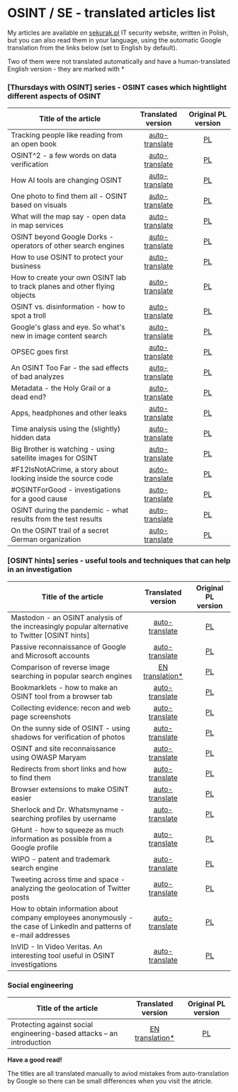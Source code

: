 # OSINT / SE - translated articles list

My articles are available on [sekurak.pl](https://sekurak.pl) IT security website, written in Polish, but you can also read them in your language, using the automatic Google translation from the links below (set to English by default).

Two of them were not translated automatically and have a human-translated English version - they are marked with * 

### [Thursdays with OSINT] series - OSINT cases which hightlight different aspects of OSINT

| Title of the article | Translated version | Original PL version |
|---|:---:|:---:|
| Tracking people like reading from an open book | [auto-translate](https://sekurak-pl.translate.goog/sledzenie-osob-jak-czytanie-z-otwartej-ksiazki-czwartki-z-osintem/?_x_tr_sl=pl&_x_tr_tl=en&_x_tr_hl=en&_x_tr_pto=wapp) | [PL](https://sekurak.pl/sledzenie-osob-jak-czytanie-z-otwartej-ksiazki-czwartki-z-osintem/) | 
| OSINT^2 - a few words on data verification | [auto-translate](https://sekurak-pl.translate.goog/osint2-czyli-kilka-slow-o-weryfikacji-danych-czwartki-z-osintem/?_x_tr_sl=pl&_x_tr_tl=en&_x_tr_hl=en&_x_tr_pto=wapp) | [PL](https://sekurak.pl/osint2-czyli-kilka-slow-o-weryfikacji-danych-czwartki-z-osintem/) | 
| How AI tools are changing OSINT | [auto-translate](https://sekurak-pl.translate.goog/jak-narzedzia-ai-zmieniaja-osint-czwartki-z-osintem/?_x_tr_sl=pl&_x_tr_tl=en&_x_tr_hl=en&_x_tr_pto=wapp) | [PL](https://sekurak.pl/jak-narzedzia-ai-zmieniaja-osint-czwartki-z-osintem/) | 
| One photo to find them all - OSINT based on visuals  | [auto-translate](https://sekurak-pl.translate.goog/jedno-zdjecie-by-znalezc-ich-wszystkich-osint-na-podstawie-materialow-wizualnych-czwartki-z-osintem/?_x_tr_sl=pl&_x_tr_tl=en&_x_tr_hl=en&_x_tr_pto=wapp) | [PL](https://sekurak.pl/jedno-zdjecie-by-znalezc-ich-wszystkich-osint-na-podstawie-materialow-wizualnych-czwartki-z-osintem/) | 
| What will the map say - open data in map services | [auto-translate](https://sekurak-pl.translate.goog/co-powie-mapa-czyli-o-otwartych-danych-w-serwisach-mapowych-czwartki-z-osintem/?_x_tr_sl=pl&_x_tr_tl=en&_x_tr_hl=en&_x_tr_pto=wapp) | [PL](https://sekurak.pl/co-powie-mapa-czyli-o-otwartych-danych-w-serwisach-mapowych-czwartki-z-osintem/) | 
| OSINT beyond Google Dorks - operators of other search engines | [auto-translate](https://sekurak-pl.translate.goog/osint-poza-google-dorks-operatory-innych-wyszukiwarek/?_x_tr_sl=pl&_x_tr_tl=en&_x_tr_hl=en&_x_tr_pto=wapp) | [PL](https://sekurak.pl/osint-poza-google-dorks-operatory-innych-wyszukiwarek/) | 
| How to use OSINT to protect your business | [auto-translate](https://sekurak-pl.translate.goog/jak-wykorzystac-osint-do-ochrony-biznesu-czwartki-z-osintem/?_x_tr_sl=pl&_x_tr_tl=en&_x_tr_hl=en&_x_tr_pto=wapp) | [PL](https://sekurak.pl/jak-wykorzystac-osint-do-ochrony-biznesu-czwartki-z-osintem/) | 
| How to create your own OSINT lab to track planes and other flying objects | [auto-translate](https://sekurak-pl.translate.goog/jak-stworzyc-wlasny-osint-owy-lab-do-sledzenia-samolotow-i-innych-obiektow-latajacych-czwartki-z-osintem/?_x_tr_sl=pl&_x_tr_tl=en&_x_tr_hl=en&_x_tr_pto=wapp) | [PL](https://sekurak.pl/jak-stworzyc-wlasny-osint-owy-lab-do-sledzenia-samolotow-i-innych-obiektow-latajacych-czwartki-z-osintem/) | 
| OSINT vs. disinformation - how to spot a troll | [auto-translate](https://sekurak-pl.translate.goog/osint-kontra-dezinformacja-czyli-jak-zdemaskowac-trolla/?_x_tr_sl=pl&_x_tr_tl=en&_x_tr_hl=en&_x_tr_pto=wapp) | [PL](https://sekurak.pl/osint-kontra-dezinformacja-czyli-jak-zdemaskowac-trolla/) | 
| Google's glass and eye. So what's new in image content search | [auto-translate](https://sekurak-pl.translate.goog/googlea-szkielko-i-oko-czyli-co-nowego-w-wyszukiwaniu-zawartoscia-obrazow-czwartki-z-osintem/?_x_tr_sl=pl&_x_tr_tl=en&_x_tr_hl=en&_x_tr_pto=wapp) | [PL](https://sekurak.pl/googlea-szkielko-i-oko-czyli-co-nowego-w-wyszukiwaniu-zawartoscia-obrazow-czwartki-z-osintem/) |  
| OPSEC goes first | [auto-translate](https://sekurak-pl.translate.goog/opsec-przede-wszystkim-czwartki-z-osintem/?_x_tr_sl=pl&_x_tr_tl=en&_x_tr_hl=en&_x_tr_pto=wapp) | [PL](https://sekurak.pl/opsec-przede-wszystkim-czwartki-z-osintem/) |  
| An OSINT Too Far - the sad effects of bad analyzes | [auto-translate](https://sekurak-pl.translate.goog/o-jeden-osint-za-daleko-czyli-przykre-skutki-zlych-analiz-czwartki-z-osintem/?_x_tr_sl=pl&_x_tr_tl=en&_x_tr_hl=en&_x_tr_pto=wapp) | [PL](https://sekurak.pl/o-jeden-osint-za-daleko-czyli-przykre-skutki-zlych-analiz-czwartki-z-osintem/) |  
| Metadata - the Holy Grail or a dead end? | [auto-translate](https://sekurak-pl.translate.goog/metadane-swiety-graal-czy-slepy-zaulek-czwartki-z-osintem/?_x_tr_sl=pl&_x_tr_tl=en&_x_tr_hl=en&_x_tr_pto=wapp) | [PL](https://sekurak.pl/metadane-swiety-graal-czy-slepy-zaulek-czwartki-z-osintem/) |  
| Apps, headphones and other leaks | [auto-translate](https://sekurak-pl.translate.goog/apki-sluchawki-i-inne-wyciekajace-informacje-czwartki-z-osintem/?_x_tr_sl=pl&_x_tr_tl=en&_x_tr_hl=en&_x_tr_pto=wapp) | [PL](https://sekurak.pl/apki-sluchawki-i-inne-wyciekajace-informacje-czwartki-z-osintem/) |  
| Time analysis using the (slightly) hidden data | [auto-translate](https://sekurak-pl.translate.goog/analiza-czasowa-z-wykorzystaniem-nieco-ukrytych-danych-czwartki-z-osintem/?_x_tr_sl=pl&_x_tr_tl=en&_x_tr_hl=en&_x_tr_pto=wapp) | [PL](https://sekurak.pl/analiza-czasowa-z-wykorzystaniem-nieco-ukrytych-danych-czwartki-z-osintem/) |  
| Big Brother is watching - using satellite images for OSINT | [auto-translate](https://sekurak-pl.translate.goog/wielki-brat-patrzy-czyli-osint-z-wykorzystaniem-zdjec-satelitarnych-czwartki-z-osintem/?_x_tr_sl=pl&_x_tr_tl=en&_x_tr_hl=en&_x_tr_pto=wapp) | [PL](https://sekurak.pl/wielki-brat-patrzy-czyli-osint-z-wykorzystaniem-zdjec-satelitarnych-czwartki-z-osintem/) |  
| #F12IsNotACrime, a story about looking inside the source code | [auto-translate](https://sekurak-pl.translate.goog/f12isnotacrime-czyli-opowiesc-o-zagladaniu-w-kod-zrodlowy-czwartki-z-osintem/?_x_tr_sl=pl&_x_tr_tl=en&_x_tr_hl=en&_x_tr_pto=wapp) | [PL](https://sekurak.pl/f12isnotacrime-czyli-opowiesc-o-zagladaniu-w-kod-zrodlowy-czwartki-z-osintem/) |  
| #OSINTForGood - investigations for a good cause | [auto-translate](https://sekurak-pl.translate.goog/osintforgood-czyli-sledztwa-w-slusznej-sprawie-czwartki-z-osintem/?_x_tr_sl=pl&_x_tr_tl=en&_x_tr_hl=en&_x_tr_pto=wapp) | [PL](https://sekurak.pl/osintforgood-czyli-sledztwa-w-slusznej-sprawie-czwartki-z-osintem/) |  
| OSINT during the pandemic - what results from the test results | [auto-translate](https://sekurak-pl.translate.goog/osint-w-pandemii-czyli-co-wynika-z-wynikow-testow-czwartki-z-osintem/?_x_tr_sl=pl&_x_tr_tl=en&_x_tr_hl=en&_x_tr_pto=wapp) | [PL](https://sekurak.pl/osint-w-pandemii-czyli-co-wynika-z-wynikow-testow-czwartki-z-osintem/) |  
| On the OSINT trail of a secret German organization | [auto-translate](https://sekurak-pl.translate.goog/na-osint-owym-tropie-tajnej-niemieckiej-organizacji-czwartki-z-osintem/?_x_tr_sl=pl&_x_tr_tl=en&_x_tr_hl=en&_x_tr_pto=wapp) | [PL](https://sekurak.pl/na-osint-owym-tropie-tajnej-niemieckiej-organizacji-czwartki-z-osintem/) |  


### [OSINT hints] series - useful tools and techniques that can help in an investigation

| Title of the article | Translated version | Original PL version |
|---|:---:|:---:|
|Mastodon - an OSINT analysis of the increasingly popular alternative to Twitter [OSINT hints] | [auto-translate](https://sekurak-pl.translate.goog/mastodon-osint-owa-analiza-coraz-popularniejszej-alternatywy-dla-twittera-osint-hints/?_x_tr_sl=pl&_x_tr_tl=en&_x_tr_hl=en&_x_tr_pto=wapp) | [PL](https://sekurak.pl/mastodon-osint-owa-analiza-coraz-popularniejszej-alternatywy-dla-twittera-osint-hints/) | 
|Passive reconnaissance of Google and Microsoft accounts | [auto-translate](https://sekurak-pl.translate.goog/pasywny-rekonesans-kont-google-i-microsoft-osint-hints/?_x_tr_sl=pl&_x_tr_tl=en&_x_tr_hl=en&_x_tr_pto=wapp) | [PL](https://sekurak.pl/pasywny-rekonesans-kont-google-i-microsoft-osint-hints/) |  
|Comparison of reverse image searching in popular search engines | [EN translation*](https://research.securitum.com/comparison-of-reverse-image-searching-in-popular-search-engines-osint-hints/) | [PL](https://sekurak.pl/jak-wyszukiwarki-radza-sobie-z-analiza-zawartosci-obrazow-osint-hints/) | 
|Bookmarklets - how to make an OSINT tool from a browser tab | [auto-translate](https://sekurak-pl.translate.goog/skryptozakladki-bookmarklets-jak-z-zakladki-w-przegladarce-zrobic-narzedzie-do-osintu-osint-hints/?_x_tr_sl=pl&_x_tr_tl=en&_x_tr_hl=en&_x_tr_pto=wapp) | [PL](https://sekurak.pl/skryptozakladki-bookmarklets-jak-z-zakladki-w-przegladarce-zrobic-narzedzie-do-osintu-osint-hints/) |  
|Collecting evidence: recon and web page screenshots | [auto-translate](https://sekurak-pl.translate.goog/kolekcjonowanie-dowodow-recon-a-zrzuty-ekranowe-stron-w-sieci-osint-hints/?_x_tr_sl=pl&_x_tr_tl=en&_x_tr_hl=en&_x_tr_pto=wapp) | [PL](https://sekurak.pl/kolekcjonowanie-dowodow-recon-a-zrzuty-ekranowe-stron-w-sieci-osint-hints/) | 
|On the sunny side of OSINT - using shadows for verification of photos | [auto-translate](https://sekurak-pl.translate.goog/po-slonecznej-stronie-osint-u-wykorzystanie-cieni-do-weryfikacji-zdjec-osint-hints/?_x_tr_sl=pl&_x_tr_tl=en&_x_tr_hl=en&_x_tr_pto=wapp) | [PL](https://sekurak.pl/po-slonecznej-stronie-osint-u-wykorzystanie-cieni-do-weryfikacji-zdjec-osint-hints/) |  
|OSINT and site reconnaissance using OWASP Maryam | [auto-translate](https://sekurak-pl.translate.goog/osint-i-rekonesans-stron-z-wykorzystaniem-owasp-maryam-osint-hints/?_x_tr_sl=pl&_x_tr_tl=en&_x_tr_hl=en&_x_tr_pto=wapp) | [PL](https://sekurak.pl/osint-i-rekonesans-stron-z-wykorzystaniem-owasp-maryam-osint-hints/) |  
|Redirects from short links and how to find them | [auto-translate](https://sekurak-pl.translate.goog/przekierowania-z-krotkich-linkow-i-jak-je-znalezc-osint-hints/?_x_tr_sl=pl&_x_tr_tl=en&_x_tr_hl=en&_x_tr_pto=wapp) | [PL](https://sekurak.pl/przekierowania-z-krotkich-linkow-i-jak-je-znalezc-osint-hints/) |  
|Browser extensions to make OSINT easier | [auto-translate](https://sekurak-pl.translate.goog/rozszerzenia-do-przegladarek-dla-latwiejszego-osintu/?_x_tr_sl=pl&_x_tr_tl=en&_x_tr_hl=en&_x_tr_pto=wapp) | [PL](https://sekurak.pl/rozszerzenia-do-przegladarek-dla-latwiejszego-osintu/) |  
|Sherlock and Dr. Whatsmyname - searching profiles by username | [auto-translate](https://sekurak-pl.translate.goog/sherlock-i-doktor-whatsmyname-wyszukiwanie-profili-po-nazwie-uzytkownika-osint-hints/?_x_tr_sl=pl&_x_tr_tl=en&_x_tr_hl=en&_x_tr_pto=wapp) | [PL](https://sekurak.pl/sherlock-i-doktor-whatsmyname-wyszukiwanie-profili-po-nazwie-uzytkownika-osint-hints/) |  
|GHunt - how to squeeze as much information as possible from a Google profile | [auto-translate](https://sekurak-pl.translate.goog/ghunt-czyli-jak-wycisnac-jak-najwiecej-informacji-z-profilu-google-osint-hints/?_x_tr_sl=pl&_x_tr_tl=en&_x_tr_hl=en&_x_tr_pto=wapp) | [PL](https://sekurak.pl/ghunt-czyli-jak-wycisnac-jak-najwiecej-informacji-z-profilu-google-osint-hints/) |  
|WIPO - patent and trademark search engine | [auto-translate](https://sekurak-pl.translate.goog/wipo-wyszukiwarka-patentow-i-znakow-handlowych-osint-hints/?_x_tr_sl=pl&_x_tr_tl=en&_x_tr_hl=en&_x_tr_pto=wapp) | [PL](https://sekurak.pl/wipo-wyszukiwarka-patentow-i-znakow-handlowych-osint-hints/) |  
|Tweeting across time and space - analyzing the geolocation of Twitter posts | [auto-translate](https://sekurak-pl.translate.goog/cwierkajac-w-czasie-i-przestrzeni-czyli-analiza-geolokalizacji-wpisow-na-twitterze/?_x_tr_sl=pl&_x_tr_tl=en&_x_tr_hl=en&_x_tr_pto=wapp) | [PL](https://sekurak.pl/cwierkajac-w-czasie-i-przestrzeni-czyli-analiza-geolokalizacji-wpisow-na-twitterze/) |  
|How to obtain information about company employees anonymously - the case of LinkedIn and patterns of e-mail addresses | [auto-translate](https://sekurak-pl.translate.goog/jak-anonimowo-pozyskac-informacje-o-pracownikach-firmy-przypadek-linkedin-i-wzorce-adresow-mailowych/?_x_tr_sl=pl&_x_tr_tl=en&_x_tr_hl=en&_x_tr_pto=wapp) | [PL](https://sekurak.pl/jak-anonimowo-pozyskac-informacje-o-pracownikach-firmy-przypadek-linkedin-i-wzorce-adresow-mailowych/) |  
|InVID - In Video Veritas. An interesting tool useful in OSINT investigations | [auto-translate](https://sekurak-pl.translate.goog/invid-in-video-veritas-ciekawe-narzedzie-przydatne-w-osint/?_x_tr_sl=pl&_x_tr_tl=en&_x_tr_hl=en&_x_tr_pto=wapp) | [PL](https://sekurak.pl/invid-in-video-veritas-ciekawe-narzedzie-przydatne-w-osint/) |

### Social engineering

| Title of the article | Translated version | Original PL version |
|---|:---:|:---:|
| Protecting against social engineering-based attacks – an introduction | [EN translation*](https://research.securitum.com/basics-of-defence-against-social-engineering-attacks/) | [PL](https://sekurak.pl/podstawy-obrony-przed-atakami-socjotechnicznymi) |

**Have a good read!**

The titles are all translated manually to aviod mistakes from auto-translation by Google so there can be small differences when you visit the atricle.
